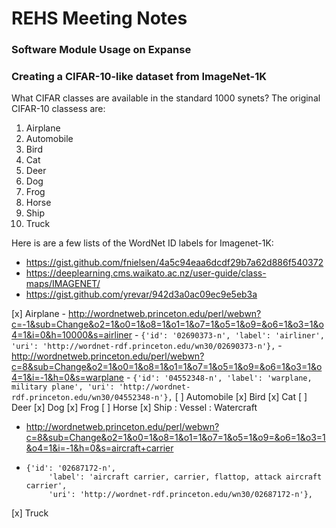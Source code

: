 # REHS Meeting Notes

### Software Module Usage on Expanse

### Creating a CIFAR-10-like dataset from ImageNet-1K

What CIFAR classes are available in the standard 1000 synets? The original CIFAR-10 classess are:

1. Airplane
2. Automobile
3. Bird
4. Cat
5. Deer
6. Dog
7. Frog
8. Horse
9. Ship
10. Truck

Here is are a few lists of the WordNet ID labels for Imagenet-1K: 
- https://gist.github.com/fnielsen/4a5c94eaa6dcdf29b7a62d886f540372
- https://deeplearning.cms.waikato.ac.nz/user-guide/class-maps/IMAGENET/
- https://gist.github.com/yrevar/942d3a0ac09ec9e5eb3a

[x] Airplane
    - http://wordnetweb.princeton.edu/perl/webwn?c=-1&sub=Change&o2=1&o0=1&o8=1&o1=1&o7=1&o5=1&o9=&o6=1&o3=1&o4=1&i=0&h=10000&s=airliner
    - ```
  {'id': '02690373-n',
       'label': 'airliner',
       'uri': 'http://wordnet-rdf.princeton.edu/wn30/02690373-n'},
      ```
    - http://wordnetweb.princeton.edu/perl/webwn?c=8&sub=Change&o2=1&o0=1&o8=1&o1=1&o7=1&o5=1&o9=&o6=1&o3=1&o4=1&i=-1&h=0&s=warplane
    - ```
  {'id': '04552348-n',
       'label': 'warplane, military plane',
       'uri': 'http://wordnet-rdf.princeton.edu/wn30/04552348-n'},
      ```
[ ] Automobile
[x] Bird
[x] Cat
[ ] Deer
[x] Dog
[x] Frog
[ ] Horse
[x] Ship : Vessel : Watercraft
- http://wordnetweb.princeton.edu/perl/webwn?c=8&sub=Change&o2=1&o0=1&o8=1&o1=1&o7=1&o5=1&o9=&o6=1&o3=1&o4=1&i=-1&h=0&s=aircraft+carrier
- ```
  {'id': '02687172-n',
       'label': 'aircraft carrier, carrier, flattop, attack aircraft carrier',
       'uri': 'http://wordnet-rdf.princeton.edu/wn30/02687172-n'},
  ```
[x] Truck
